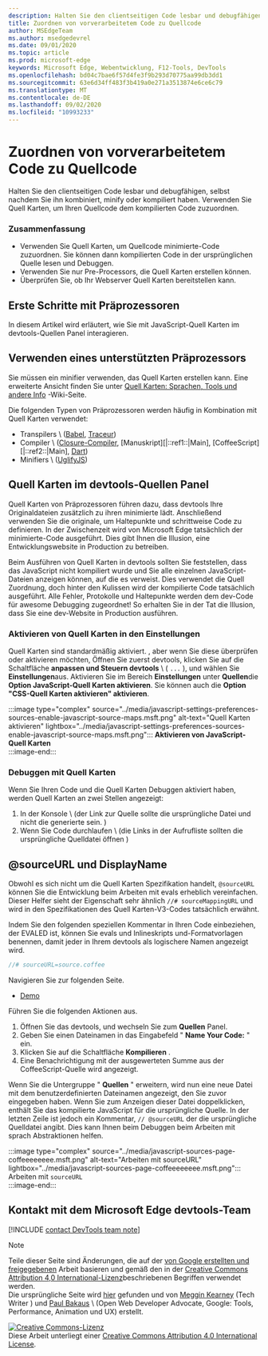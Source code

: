 ```yaml
---
description: Halten Sie den clientseitigen Code lesbar und debugfähigen, selbst nachdem Sie ihn kombiniert, minify oder kompiliert haben.
title: Zuordnen von vorverarbeitetem Code zu Quellcode
author: MSEdgeTeam
ms.author: msedgedevrel
ms.date: 09/01/2020
ms.topic: article
ms.prod: microsoft-edge
keywords: Microsoft Edge, Webentwicklung, F12-Tools, DevTools
ms.openlocfilehash: bd04c7bae6f57d4fe3f9b293d70775aa99db3dd1
ms.sourcegitcommit: 63e6d34ff483f3b419a0e271a3513874e6ce6c79
ms.translationtype: MT
ms.contentlocale: de-DE
ms.lasthandoff: 09/02/2020
ms.locfileid: "10993233"
---
```

<!-- Copyright Meggin Kearney and Paul Bakaus

   Licensed under the Apache License, Version 2.0 (the "License");
   you may not use this file except in compliance with the License.
   You may obtain a copy of the License at

       https://www.apache.org/licenses/LICENSE-2.0

   Unless required by applicable law or agreed to in writing, software
   distributed under the License is distributed on an "AS IS" BASIS,
   WITHOUT WARRANTIES OR CONDITIONS OF ANY KIND, either express or implied.
   See the License for the specific language governing permissions and
   limitations under the License.  -->  

# Zuordnen von vorverarbeitetem Code zu Quellcode  

Halten Sie den clientseitigen Code lesbar und debugfähigen, selbst nachdem Sie ihn kombiniert, minify oder kompiliert haben.  Verwenden Sie Quell Karten, um Ihren Quellcode dem kompilierten Code zuzuordnen.  

### Zusammenfassung  

*   Verwenden Sie Quell Karten, um Quellcode minimierte-Code zuzuordnen. Sie können dann kompilierten Code in der ursprünglichen Quelle lesen und Debuggen.  
*   Verwenden Sie nur Pre-Processors, die Quell Karten erstellen können.  
*   Überprüfen Sie, ob Ihr Webserver Quell Karten bereitstellen kann.  
    
<!--todo: add link to preprocessors capable of producing Source Maps when section is available -->  
<!--[]: /web/tools/setup/setup-preprocessors?#supported_preprocessors ""  -->  

## Erste Schritte mit Präprozessoren  

In diesem Artikel wird erläutert, wie Sie mit JavaScript-Quell Karten im devtools-Quellen Panel interagieren.  <!--For a first overview of what preprocessors are, how each may help, and how Source Maps work; see Set Up CSS & JS Preprocessors.  -->  

<!--todo: add link to Set Up CSS & JS Preprocessors when section is available -->  
<!--[]: /web/tools/setup/setup-preprocessors#debugging-and-editing-preprocessed-content ""  -->  

## Verwenden eines unterstützten Präprozessors  

Sie müssen ein minifier verwenden, das Quell Karten erstellen kann.  <!--For the most popular options, see the preprocessor support section.  -->  Eine erweiterte Ansicht finden Sie unter [Quell Karten: Sprachen, Tools und andere Info][GitHubWikiSourceMapsLanguagesTools] -Wiki-Seite.  

<!--todo: add link to see the preprocessor support section when section is available -->  
<!--[]: /web/tools/setup/setup-preprocessors?#supported_preprocessors ""  -->  

Die folgenden Typen von Präprozessoren werden häufig in Kombination mit Quell Karten verwendet:  

*   Transpilers \ ([Babel][BabelJS], [Traceur][GitHubWikiGoogleTraceurCompiler]\)  
*   Compiler \ ([Closure-Compiler][GitHubGoogleClosureCompiler], [Manuskript][|::ref1::|Main], [CoffeeScript][|::ref2::|Main], [Dart][DartMain]\)  
*   Minifiers \ ([UglifyJS][GitHubMishooUglifyJS]\)  
    
## Quell Karten im devtools-Quellen Panel  

Quell Karten von Präprozessoren führen dazu, dass devtools Ihre Originaldateien zusätzlich zu ihren minimierte lädt.  Anschließend verwenden Sie die originale, um Haltepunkte und schrittweise Code zu definieren.  In der Zwischenzeit wird von Microsoft Edge tatsächlich der minimierte-Code ausgeführt. Dies gibt Ihnen die Illusion, eine Entwicklungswebsite in Production zu betreiben.  

Beim Ausführen von Quell Karten in devtools sollten Sie feststellen, dass das JavaScript nicht kompiliert wurde und Sie alle einzelnen JavaScript-Dateien anzeigen können, auf die es verweist.  Dies verwendet die Quell Zuordnung, doch hinter den Kulissen wird der kompilierte Code tatsächlich ausgeführt.  Alle Fehler, Protokolle und Haltepunkte werden dem dev-Code für awesome Debugging zugeordnet!  So erhalten Sie in der Tat die Illusion, dass Sie eine dev-Website in Production ausführen.  

### Aktivieren von Quell Karten in den Einstellungen  

Quell Karten sind standardmäßig aktiviert. <!--\(as of Microsoft Edge 39\)-->, aber wenn Sie diese überprüfen oder aktivieren möchten, Öffnen Sie zuerst devtools, klicken Sie auf die Schaltfläche **anpassen und Steuern devtools** \ ( `...` \), und wählen Sie **Einstellungen**aus.  Aktivieren Sie im Bereich **Einstellungen** unter **Quellen**die **Option JavaScript-Quell Karten aktivieren**.  Sie können auch die **Option "CSS-Quell Karten aktivieren" aktivieren**.  

:::image type="complex" source="../media/javascript-settings-preferences-sources-enable-javascript-source-maps.msft.png" alt-text="Quell Karten aktivieren" lightbox="../media/javascript-settings-preferences-sources-enable-javascript-source-maps.msft.png":::
   **Aktivieren von JavaScript-Quell Karten**  
:::image-end:::  

### Debuggen mit Quell Karten  

Wenn Sie Ihren Code und die Quell Karten Debuggen aktiviert haben, werden Quell Karten an zwei Stellen angezeigt:  

1.  In der Konsole \ (der Link zur Quelle sollte die ursprüngliche Datei und nicht die generierte sein. \)  
1.  Wenn Sie Code durchlaufen \ (die Links in der Aufrufliste sollten die ursprüngliche Quelldatei öffnen \)  
    
<!--todo: add link to debugging your code when section is available -->  
<!--[DebugBreakpointsStepCode]: ../debug/breakpoints/step-code.md ""  -->  

## @sourceURL und DisplayName  

Obwohl es sich nicht um die Quell Karten Spezifikation handelt, `@sourceURL` können Sie die Entwicklung beim Arbeiten mit evals erheblich vereinfachen.  Dieser Helfer sieht der Eigenschaft sehr ähnlich `//# sourceMappingURL` und wird in den Spezifikationen des Quell Karten-V3-Codes tatsächlich erwähnt.  

Indem Sie den folgenden speziellen Kommentar in Ihren Code einbeziehen, der EVALED ist, können Sie evals und Inlineskripts und-Formatvorlagen benennen, damit jeder in Ihrem devtools als logischere Namen angezeigt wird.  

```javascript
//# sourceURL=source.coffee
```  

Navigieren Sie zur folgenden Seite.  

*   [Demo][CssNinjaDemoSourceMapping]

Führen Sie die folgenden Aktionen aus.  

1.  Öffnen Sie das devtools, und wechseln Sie zum **Quellen** Panel.  
1.  Geben Sie einen Dateinamen in das Eingabefeld " **Name Your Code:** " ein.  
1.  Klicken Sie auf die Schaltfläche **Kompilieren** .  
1.  Eine Benachrichtigung mit der ausgewerteten Summe aus der CoffeeScript-Quelle wird angezeigt.  
    
Wenn Sie die Untergruppe " **Quellen** " erweitern, wird nun eine neue Datei mit dem benutzerdefinierten Dateinamen angezeigt, den Sie zuvor eingegeben haben.  Wenn Sie zum Anzeigen dieser Datei doppelklicken, enthält Sie das kompilierte JavaScript für die ursprüngliche Quelle.  In der letzten Zeile ist jedoch ein Kommentar, `// @sourceURL` der die ursprüngliche Quelldatei angibt.  Dies kann Ihnen beim Debuggen beim Arbeiten mit sprach Abstraktionen helfen.  

:::image type="complex" source="../media/javascript-sources-page-coffeeeeeeee.msft.png" alt-text="Arbeiten mit sourceURL" lightbox="../media/javascript-sources-page-coffeeeeeeee.msft.png":::
   Arbeiten mit `sourceURL`  
:::image-end:::  

## Kontakt mit dem Microsoft Edge devtools-Team

[!INCLUDE [contact DevTools team note](../includes/contact-devtools-team-note.md)]  

<!-- links -->  

[BabelJS]: https://babeljs.io "Babel ist ein JavaScript-Compiler"  

[CoffeeScriptMain]: https://coffeescript.org "CoffeeScript"  

[CssNinjaDemoSourceMapping]: https://www.thecssninja.com/demo/source_mapping/compile.html "Ein einfaches Beispiel für//# sourceURL eval Naming"  

[DartMain]: https://www.dartlang.org "Dart-Programmiersprache"  

[GitHubGoogleClosureCompiler]: https://github.com/google/closure-compiler "Google/Closure-Compiler | GitHub"  

[GitHubMishooUglifyJS]: https://github.com/mishoo/UglifyJS "mishoo/UglifyJS | GitHub"  

[GitHubWikiSourceMapsLanguagesTools]: https://github.com/ryanseddon/source-map/wiki/Source-maps:-languages,-tools-and-other-info "Quell Karten: Sprachen, Tools und andere Informationen | GitHub-wiki"  

[GitHubWikiGoogleTraceurCompiler]: https://github.com/google/traceur-compiler/wiki/Getting-Started "Erste Schritte-Google/Traceur-Compiler | GitHub-wiki"  

[TypeScriptMain]: https://www.typescriptlang.org "TypeScript"  

> [!NOTE]
> Teile dieser Seite sind Änderungen, die auf der [von Google erstellten und freigegebenen][GoogleSitePolicies] Arbeit basieren und gemäß den in der [Creative Commons Attribution 4,0 International-Lizenz][CCA4IL]beschriebenen Begriffen verwendet werden.  
> Die ursprüngliche Seite wird [hier](https://developers.google.com/web/tools/chrome-devtools/javascript/source-maps) gefunden und von [Meggin Kearney][MegginKearney] (Tech Writer \) und [Paul Bakaus][PaulBakaus] \ (Open Web Developer Advocate, Google: Tools, Performance, Animation und UX) erstellt.  

[![Creative Commons-Lizenz][CCby4Image]][CCA4IL]  
Diese Arbeit unterliegt einer [Creative Commons Attribution 4.0 International License][CCA4IL].  

[CCA4IL]: https://creativecommons.org/licenses/by/4.0  
[CCby4Image]: https://i.creativecommons.org/l/by/4.0/88x31.png  
[GoogleSitePolicies]: https://developers.google.com/terms/site-policies  
[KayceBasques]: https://developers.google.com/web/resources/contributors/kaycebasques  
[MegginKearney]: https://developers.google.com/web/resources/contributors/megginkearney  
[PaulBakaus]: https://developers.google.com/web/resources/contributors/pbakaus  
